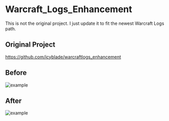 # Warcraft_Logs_Enhancement

This is not the original project.
I just update it to fit the newest Warcraft Logs path.

## Original Project
https://github.com/icyblade/warcraftlogs_enhancement

## Before
![example](https://raw.githubusercontent.com/smilesm2/warcraftlogs_enhancement/master/before.png "Before")

## After
![example](https://raw.githubusercontent.com/smilesm2/warcraftlogs_enhancement/master/after.png "After")

